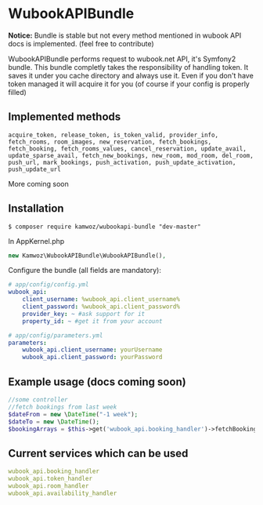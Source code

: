 WubookAPIBundle
=============
**Notice:** Bundle is stable but not every method mentioned in wubook API docs is implemented. (feel free to contribute)

WubookAPIBundle performs request to wubook.net API, it's Symfony2 bundle.
This bundle completly takes the responsibility of handling token. It saves it under you cache directory and always use it.
Even if you don't have token managed it will acquire it for you (of course if your config is properly filled)

Implemented methods
------------

    acquire_token, release_token, is_token_valid, provider_info,
    fetch_rooms, room_images, new_reservation, fetch_bookings,
    fetch_booking, fetch_rooms_values, cancel_reservation, update_avail,
    update_sparse_avail, fetch_new_bookings, new_room, mod_room, del_room,
    push_url, mark_bookings, push_activation, push_update_activation, push_update_url
More coming soon

Installation
------------

    $ composer require kamwoz/wubookapi-bundle "dev-master"
    
In AppKernel.php
    
```php
new Kamwoz\WubookAPIBundle\WubookAPIBundle(),
```
        
Configure the bundle (all fields are mandatory):
```yaml
# app/config/config.yml
wubook_api:
    client_username: %wubook_api.client_username%
    client_password: %wubook_api.client_password%
    provider_key: ~ #ask support for it
    property_id: ~ #get it from your account
```

```yaml
# app/config/parameters.yml
parameters:
    wubook_api.client_username: yourUsername
    wubook_api.client_password: yourPassword
```
Example usage (docs coming soon)
------------
```php
//some controller
//fetch bookings from last week
$dateFrom = new \DateTime("-1 week");
$dateTo = new \DateTime();
$bookingArrays = $this->get('wubook_api.booking_handler')->fetchBookings($dateFrom, $dateTo);
```

Current services which can be used
------------
```yaml
wubook_api.booking_handler
wubook_api.token_handler
wubook_api.room_handler
wubook_api.availability_handler
```
